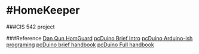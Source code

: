 #HomeKeeper
==========

###CIS 542 project

###Reference
[Dan Qun HomGuard](http://danqun.blogspot.com/)
[pcDuino Brief Intro](http://www.pcduino.com/)
[pcDuino Arduino-ish programing](http://www.pcduino.com/category/tutorials/arduino-style-coding/)
[pcDuino brief handbook](http://dlnmh9ip6v2uc.cloudfront.net/datasheets/Dev/PCDuino/pcDuino+V2.pdf)
[pcDuino Full handbook](http://www.pcduino.com/wiki/index.php?title=Book#Tutorial_Videos)
